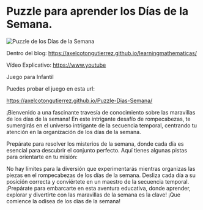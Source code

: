 # Puzzle para aprender los Días de la Semana.


![Puzzle de los Días de la Semana](https://axelcotongutierrez.github.io/learningmathematicas/assets/images//posts/0012JDiasSemana/J03DS.jpg)

Dentro del blog: https://axelcotongutierrez.github.io/learningmathematicas/

Vídeo Explicativo: https://www.youtube

Juego para Infantil

Puedes probar el juego en esta url:

https://axelcotongutierrez.github.io/Puzzle-Dias-Semana/


¡Bienvenido a una fascinante travesía de conocimiento sobre las maravillas de los días de la semana! En este intrigante desafío de rompecabezas, te sumergirás en el universo intrigante de la secuencia temporal, centrando tu atención en la organización de los días de la semana.

Prepárate para resolver los misterios de la semana, donde cada día es esencial para descubrir el conjunto perfecto. Aquí tienes algunas pistas para orientarte en tu misión:

No hay límites para la diversión que experimentarás mientras organizas las piezas en el rompecabezas de los días de la semana. Desliza cada día a su posición correcta y conviértete en un maestro de la secuencia temporal. ¡Prepárate para embarcarte en esta aventura educativa, donde aprender, explorar y divertirte con las maravillas de la semana es la clave! ¡Que comience la odisea de los días de la semana!